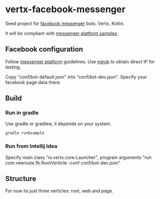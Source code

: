 # vertx-facebook-messenger
Seed project for [facebook messenger](https://developers.facebook.com/docs/messenger-platform/product-overview) bots. Vertx, Kotlin.

It will be compliant with [messenger platform samples](https://github.com/fbsamples/messenger-platform-samples).

## Facebook configuration

Follow [messenger platform](https://developers.facebook.com/docs/messenger-platform/product-overview) guidelines. Use [ngrok](https://ngrok.com/) to obtain direct IP for testing.

Copy "conf/bot-default.json" into "conf/bot-dev.json". Specify your facebook page data there.

## Build

### Run in gradle

Use gradle or gradlew, it depends on your system.

```bash
gradle runExample
```

### Run from Intellij Idea

Specify main class "io.vertx.core.Launcher", program arguments "run com.veeroute.fb.RootVerticle -conf conf/bot-dev.json"

## Structure

For now its just three verticles: root, web and page.
